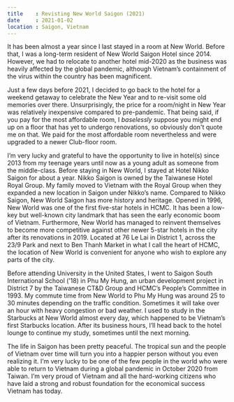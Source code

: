 ```yaml
---
title    : Revisting New World Saigon (2021)
date     : 2021-01-02
location : Saigon, Vietnam
---
```


It has been almost a year since I last stayed in a room at New World. Before that, I was a long-term resident of New World Saigon Hotel since 2014. However, we had to relocate to another hotel mid-2020 as the business was heavily affected by the global pandemic, although Vietnam’s containment of the virus within the country has been magnificent.

Just a few days before 2021, I decided to go back to the hotel for a weekend getaway to celebrate the New Year and to re-visit some old memories over there. Unsurprisingly, the price for a room/night in New Year was relatively inexpensive compared to pre-pandemic. That being said, if you pay for the most affordable room, I *baselessly* suppose you might end up on a floor that has yet to undergo renovations, so obviously don't quote me on that. We paid for the most affordable room nevertheless and were upgraded to a newer Club-floor room. 

I’m very lucky and grateful to have the opportunity to live in hotel(s) since 2013 from my teenage years until now as a young adult as someone from the middle-class. Before staying in New World, I stayed at Hotel Nikko Saigon for about a year. Nikko Saigon is owned by the Taiwanese Hotel Royal Group. My family moved to Vietnam with the Royal Group when they expanded a new location in Saigon under Nikko’s name. Compared to Nikko Saigon, New World Saigon has more history and heritage. Opened in 1996, New World was one of the first five-star hotels in HCMC. It has been a low-key but well-known city landmark that has seen the early economic boom of Vietnam. Furthermore, New World has managed to reinvent themselves to become more competitive against other newer 5-star hotels in the city after its renovations in 2019. Located at 76 Le Lai in District 1, across the 23/9 Park and next to Ben Thanh Market in what I call the heart of HCMC, the location of New World is convenient for anyone who wish to explore any parts of the city. 

Before attending University in the United States, I went to Saigon South International School (’18) in Phu My Hung, an urban development project in District 7 by the Taiwanese CT&D Group and HCMC’s People’s Committee in 1993. My commute time from New World to Phu My Hung was around 25 to 30 minutes depending on the traffic condition. Sometimes it will take over an hour with heavy congestion or bad weather. I used to study in the Starbucks at New World almost every day, which happened to be Vietnam’s first Starbucks location. After its business hours, I’ll head back to the hotel lounge to continue my study, sometimes until the next morning.

The life in Saigon has been pretty peaceful. The tropical sun and the people of Vietnam over time will turn you into a happier person without you even realizing it. I’m very lucky to be one of the few people in the world who were able to return to Vietnam during a global pandemic in October 2020 from Taiwan. I’m very proud of Vietnam and all the hard-working citizens who have laid a strong and robust foundation for the economical success Vietnam has today.

